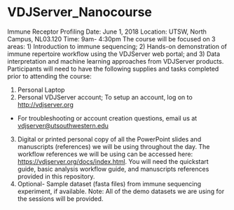 # VDJServer_Nanocourse
Immune Receptor Profiling 
Date: June 1, 2018
Location: UTSW, North Campus, NL03.120 
Time: 9am- 4:30pm
The course will be focused on 3 areas: 1) Introduction to immune sequencing; 2) Hands-on 
demonstration of immune repertoire workflow using the VDJServer web portal; and 3) Data 
interpretation and machine learning approaches from VDJServer products. 
Participants will need to have the following supplies and tasks completed prior to attending the 
course: 
1) Personal Laptop 
2) Personal VDJServer account; To setup an account, log on to ​http://vdjserver.org 
* For troubleshooting or account creation questions, email us at ​vdjserver@utsouthwestern.edu 
3) Digital or printed personal copy of all the PowerPoint slides and manuscripts (references) we will be using 
throughout the day.  The workflow references we will be using can be accessed here: 
https://vdjserver.org/docs/index.html. 
You will need the quickstart guide, basic analysis workflow guide, and manuscripts references provided in this repository.  
4) ​Optional- ​Sample dataset (fasta files) from immune sequencing experiment, if available.  Note: All of 
the demo datasets we are using for the sessions will be provided. 
